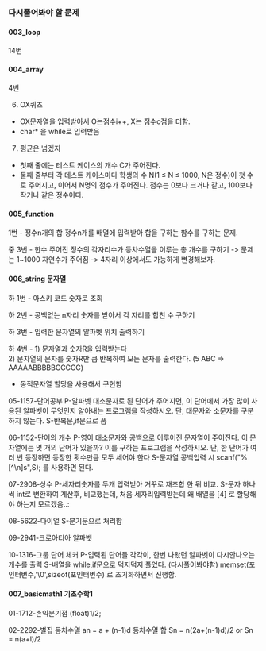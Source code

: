 ### 다시풀어봐야 할 문제

#### 003_loop
14번


#### 004_array
4번

6. OX퀴즈
 - OX문자열을 입력받아서 O는점수i++, X는 점수o점을 더함.
 - char* 을 while로 입력받음

7. 평균은 넘겠지
 - 첫째 줄에는 테스트 케이스의 개수 C가 주어진다.
 - 둘째 줄부터 각 테스트 케이스마다 학생의 수 N(1 ≤ N ≤ 1000, N은 정수)이 첫 수로 주어지고, 이어서 N명의 점수가 주어진다. 점수는 0보다 크거나 같고, 100보다
    작거나 같은 정수이다.



#### 005_function

1번 - 정수n개의 합
정수n개를 배열에 입력받아 합을 구하는 함수를 구하는 문제.


중 3번 - 한수
주어진 정수의 각자리수가 등차수열을 이루는 총 개수를 구하기
-> 문제는 1~1000 자연수가 주어짐
-> 4자리 이상에서도 가능하게 변경해보자.



#### 006_string 문자열

하 1번 - 아스키 코드 숫자로 조회


하 2번 - 공백없는 n자리 숫자를 받아서 각 자리를 합친 수 구하기

하 3번 - 입력한 문자열의 알파벳 위치 출력하기

하 4번 - 1) 문자열과 숫자R을 입력받는다     
         2) 문자열의 문자를 숫자R만 큼 반복하여 모든 문자를 출력한다.
           (5 ABC => AAAAABBBBBCCCCC)
- 동적문자열 할당을 사용해서 구현함

05-1157-단어공부
P-알파벳 대소문자로 된 단어가 주어지면, 이 단어에서 가장 많이 사용된 알파벳이 무엇인지 알아내는 프로그램을 작성하시오. 단, 대문자와 소문자를 구분하지 않는다.
S-반복문,if문으로 품 

06-1152-단어의 개수
P-영어 대소문자와 공백으로 이루어진 문자열이 주어진다. 이 문자열에는 몇 개의 단어가 있을까? 이를 구하는 프로그램을 작성하시오. 단, 한 단어가 여러 번 등장하면 등장한 횟수만큼 모두 세어야 한다
S-문자열 공백입력 시 scanf("%[^\n]s",S); 를 사용하면 된다.

07-2908-상수
P-세자리숫자를 두개 입력받아 거꾸로 재조합 한 뒤 비교.
S-문자 하나씩 int로 변환하여 계산후, 비교했는데, 처음 세자리입력받는데 왜 배열을 [4] 로 할당해야 하는지 모르겠음..:

08-5622-다이얼
S-분기문으로 처리함


09-2941-크로아티아 알파벳


10-1316-그룹 단어 체커
P-입력된 단어들 각각이, 한번 나왔던 알파벳이 다시안나오는 개수를 출력
S-배열을 while,if문으로 덕지덕지 풀었다. (다시풀어봐야함)
  memset(포인터변수,'\0',sizeof(포인터변수) 로 초기화하면서 진행함.



#### 007_basicmath1 기초수학1

01-1712-손익분기점
(float)1/2;

02-2292-벌집
등차수열  an = a + (n-1)d
등차수열 합 Sn = n(2a+(n-1)d)/2 or Sn = n(a+l)/2




